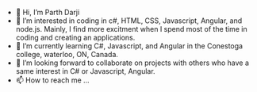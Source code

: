 - 👋 Hi, I’m Parth Darji
- 👀 I’m interested in coding in c#, HTML, CSS, Javascript, Angular, and node.js. Mainly, I find more excitment when I spend most of the time in coding and creating an applications. 
- 🌱 I’m currently learning C#, Javascript, and Angular in the Conestoga college, waterloo, ON, Canada.
- 💞️ I’m looking forward to collaborate on projects with others who have a same interest in C# or Javascript, Angular.
- 📫 How to reach me ...

<!---
Parth8825/Parth8825 is a ✨ special ✨ repository because its `README.md` (this file) appears on your GitHub profile.
You can click the Preview link to take a look at your changes.
--->
